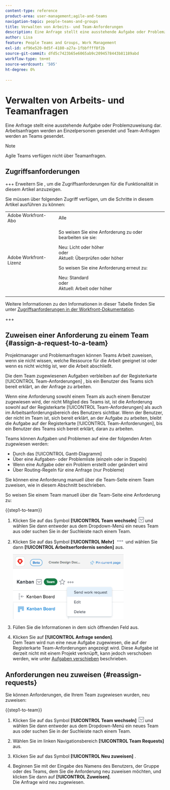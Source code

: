 ```yaml
---
content-type: reference
product-area: user-management;agile-and-teams
navigation-topic: people-teams-and-groups
title: Verwalten von Arbeits- und Team-Anforderungen
description: Eine Anfrage stellt eine ausstehende Aufgabe oder Problemzuweisung dar. Arbeitsanfragen werden an Einzelpersonen gesendet und Team-Anfragen werden an Teams gesendet.
author: Lisa
feature: People Teams and Groups, Work Management
exl-id: ef96e520-0d5f-4180-a27a-1fbbffff8f2b
source-git-commit: dfd5c7423b65e6065ab9c2094578443b81189abd
workflow-type: tm+mt
source-wordcount: '505'
ht-degree: 0%

---
```


# Verwalten von Arbeits- und Teamanfragen

Eine Anfrage stellt eine ausstehende Aufgabe oder Problemzuweisung dar. Arbeitsanfragen werden an Einzelpersonen gesendet und Team-Anfragen werden an Teams gesendet.

>[!NOTE]
>
>Agile Teams verfügen nicht über Teamanfragen.

## Zugriffsanforderungen

+++ Erweitern Sie , um die Zugriffsanforderungen für die Funktionalität in diesem Artikel anzuzeigen.

Sie müssen über folgenden Zugriff verfügen, um die Schritte in diesem Artikel ausführen zu können:

<table style="table-layout:auto"> 
 <col> 
 <col> 
 <tbody> 
  <tr data-mc-conditions=""> 
   <td role="rowheader">Adobe Workfront-Abo</td> 
   <td>Alle</td> 
  </tr> 
  <tr> 
   <td role="rowheader">Adobe Workfront-Lizenz</td> 
   <td>
   <p>So weisen Sie eine Anforderung zu oder bearbeiten sie sie:
   <p>Neu: Licht oder höher</br>
    oder</br>
   Aktuell: Überprüfen oder höher</p>
   <p>So weisen Sie eine Anforderung erneut zu:
   <p>Neu: Standard</br>
    oder</br>
   Aktuell: Arbeit oder höher</p></td>
  </tr> 
 </tbody> 
</table>

Weitere Informationen zu den Informationen in dieser Tabelle finden Sie unter [Zugriffsanforderungen in der Workfront-Dokumentation](/help/quicksilver/administration-and-setup/add-users/access-levels-and-object-permissions/access-level-requirements-in-documentation.md).

+++

## Zuweisen einer Anforderung zu einem Team {#assign-a-request-to-a-team}

Projektmanager und Problemanfragen können Teams Arbeit zuweisen, wenn sie nicht wissen, welche Ressource für die Arbeit geeignet ist oder wenn es nicht wichtig ist, wer die Arbeit abschließt.

Die dem Team zugewiesenen Aufgaben verbleiben auf der Registerkarte [!UICONTROL Team-Anforderungen] , bis ein Benutzer des Teams sich bereit erklärt, an der Anfrage zu arbeiten.

Wenn eine Anforderung sowohl einem Team als auch einem Benutzer zugewiesen wird, der nicht Mitglied des Teams ist, ist die Anforderung sowohl auf der Registerkarte [!UICONTROL Team-Anforderungen] als auch im Arbeitsanforderungsbereich des Benutzers sichtbar. Wenn der Benutzer, der nicht im Team ist, sich bereit erklärt, an der Aufgabe zu arbeiten, bleibt die Aufgabe auf der Registerkarte [!UICONTROL Team-Anforderungen], bis ein Benutzer des Teams sich bereit erklärt, daran zu arbeiten.

Teams können Aufgaben und Problemen auf eine der folgenden Arten zugewiesen werden:

* Durch das [!UICONTROL Gantt-Diagramm]
* Über eine Aufgaben- oder Problemliste (einzeln oder in Stapeln)
* Wenn eine Aufgabe oder ein Problem erstellt oder geändert wird
* Über Routing-Regeln für eine Anfrage (nur Probleme)

Sie können eine Anforderung manuell über die Team-Seite einem Team zuweisen, wie in diesem Abschnitt beschrieben.

So weisen Sie einem Team manuell über die Team-Seite eine Anforderung zu:

{{step1-to-team}}

1. Klicken Sie auf das Symbol **[!UICONTROL Team wechseln]** ![Team-Symbol wechseln](assets/switch-team-icon.png) und wählen Sie dann entweder aus dem Dropdown-Menü ein neues Team aus oder suchen Sie in der Suchleiste nach einem Team.

1. Klicken Sie auf das Symbol **[!UICONTROL Mehr]** ![](assets/more-icon.png) und wählen Sie dann **[!UICONTROL Arbeitserfordernis senden]** aus.

   ![](assets/edit-team-settings-350x205.png)

1. Füllen Sie die Informationen in dem sich öffnenden Feld aus.
1. Klicken Sie auf **[!UICONTROL Anfrage senden]**.\
   Dem Team wird nun eine neue Aufgabe zugewiesen, die auf der Registerkarte Team-Anforderungen angezeigt wird. Diese Aufgabe ist derzeit nicht mit einem Projekt verknüpft, kann jedoch verschoben werden, wie unter [Aufgaben verschieben](../../manage-work/tasks/manage-tasks/move-tasks.md) beschrieben.

## Anforderungen neu zuweisen {#reassign-requests}

Sie können Anforderungen, die Ihrem Team zugewiesen wurden, neu zuweisen:

{{step1-to-team}}

1. Klicken Sie auf das Symbol **[!UICONTROL Team wechseln]** ![Team-Symbol wechseln](assets/switch-team-icon.png) und wählen Sie dann entweder aus dem Dropdown-Menü ein neues Team aus oder suchen Sie in der Suchleiste nach einem Team.
1. Wählen Sie im linken Navigationsbereich **[!UICONTROL Team Requests]** aus.
1. Klicken Sie auf das Symbol **[!UICONTROL Neu zuweisen]** .

1. Beginnen Sie mit der Eingabe des Namens des Benutzers, der Gruppe oder des Teams, dem Sie die Anforderung neu zuweisen möchten, und klicken Sie dann auf **[!UICONTROL Zuweisen]**.\
   Die Anfrage wird neu zugewiesen.
